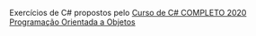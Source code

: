 Exercícios de C# propostos pelo [Curso de C# COMPLETO 2020 Programação Orientada a Objetos](https://www.udemy.com/course/programacao-orientada-a-objetos-csharp/)
